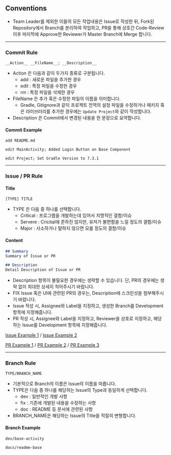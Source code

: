## Conventions

- Team Leader를 제외한 이들의 모든 작업내용은 Issue로 작성한 뒤, Fork된 Repository에서 Branch를 분리하여 작업하고, PR을 통해 상호간 Code-Review 이후 마지막에 Approve한 Reviewer가 Master Branch에 Merge 합니다.

---

### Commit Rule
```
__Action__ __FileName__; __Description__
```
- Action 은 다음과 같이 두가지 종류로 구분됩니다.
    - add  : 새로운 파일을 추가한 경우
    - edit : 특정 파일을 수정한 경우
    - rm   : 특정 파일을 삭제한 경우
- FileName 은 추가 혹은 수정한 파일의 이름을 의미합니다.
    - Gradle, Gitignore과 같이 프로젝트 전역의 설정 파일을 수정하거나 패키지 혹은 라이브러리를 추가한 경우에는 ```Update Project```와 같이 작성합니다.
- Description 은 Commit에서 변경된 내용을 한 문장으로 요약합니다.

#### Commit Example
```
add README.md
```
```
edit MainActivity; Added Login Button on Base Component
```
```
edit Project; Set Gradle Version to 7.3.1
```

---

### Issue / PR Rule

#### Title
```
[TYPE] TITLE
```
- TYPE 은 다음 중 하나를 선택합니다.
    - Critical : 프로그램을 개발하는데 있어서 치명적인 결함/이슈
    - Servere  : Cricital에 준하진 않지만, 유저가 불편함을 느낄 정도의 결함/이슈
    - Major    : 사소하거나 말하지 않으면 모를 정도의 결함/이슈

####  Content
```markdown
## Summary
Summary of Issue or PR

## Description
Detail Description of Issue or PR
```
- Description 항목이 불필요한 경우에는 생략할 수 있습니다. 단, PR의 경우에는 생략 없이 최대한 상세히 적어주시기 바랍니다.
- FIX Issue 혹은 UI에 관련된 PR의 경우는, Description에 스크린샷을 첨부해주시기 바랍니다.
- Issue 작성 시, Assignee와 Label을 지정하고, 생성한 Branch를 Development 항목에 지정해줍니다.
- PR 작성 시, Assignee와 Label을 지정하고, Reviewer을 상호로 지정하고, 해당하는 Issue를 Development 항목에 지정해줍니다.

[Issue Example 1](https://github.com/kimch0612/OOP2_Project/issues/3) /
[Issue Example 2](https://github.com/kimch0612/OOP2_Project/issues/4)

[PR Example 1](https://github.com/yymin1022/Wa_API/pull/82) /
[PR Example 2](https://github.com/yymin1022/Wa_API/pull/91) /
[PR Example 3](https://github.com/kimch0612/OOP2_Project/pull/7)

---

### Branch Rule
```
TYPE/BRANCH_NAME
```
- 기본적으로 Branch의 이름은 Issue의 이름을 따릅니다.
- TYPE은 다음 중 하나를 해당하는 Issue의 Type과 동일하게 선택합니다.
  - dev : 일반적인 개발 사항
  - fix : 기존에 개발된 내용을 수정하는 사항
  - doc : README 등 문서에 관련된 사항
- BRANCH_NAME은 해당하는 Issue의 Title을 적절히 변형합니다.

#### Branch Example
```
dev/base-activity
```
```
docs/readme-base
```